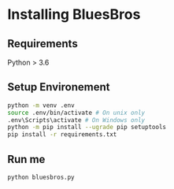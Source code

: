 # Installing BluesBros

## Requirements

Python > 3.6

## Setup Environement

```bash
python -m venv .env
source .env/bin/activate # On unix only
.env\Scripts\activate # On Windows only
python -m pip install --ugrade pip setuptools
pip install -r requirements.txt
```

## Run me

```bash
python bluesbros.py
```

